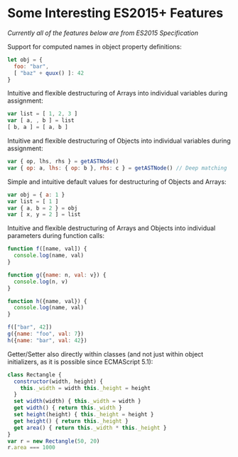 # Some Interesting ES2015+ Features

_Currently all of the features below are from ES2015 Specification_

Support for computed names in object property definitions:

```javascript
let obj = {
  foo: "bar",
  [ "baz" + quux() ]: 42
}
```

Intuitive and flexible destructuring of Arrays into individual variables during assignment:

```javascript
var list = [ 1, 2, 3 ]
var [ a, , b ] = list
[ b, a ] = [ a, b ]
```

Intuitive and flexible destructuring of Objects into individual variables during assignment:

```javascript
var { op, lhs, rhs } = getASTNode()
var { op: a, lhs: { op: b }, rhs: c } = getASTNode() // Deep matching
```

Simple and intuitive default values for destructuring of Objects and Arrays:

```javascript
var obj = { a: 1 }
var list = [ 1 ]
var { a, b = 2 } = obj
var [ x, y = 2 ] = list
```

Intuitive and flexible destructuring of Arrays and Objects into individual parameters during function calls:

```javascript
function f([name, val]) {
  console.log(name, val)
}

function g({name: n, val: v}) {
  console.log(n, v)
}

function h({name, val}) {
  console.log(name, val)
}

f(["bar", 42])
g({name: "foo", val: 7})
h({name: "bar", val: 42})
```

Getter/Setter also directly within classes (and not just within object initializers, as it is possible since ECMAScript 5.1):

```javascript
class Rectangle {
  constructor(width, height) {
    this._width = width this._height = height
  }
  set width(width) { this._width = width }
  get width() { return this._width }
  set height(height) { this._height = height }
  get height() { return this._height }
  get area() { return this._width * this._height }
}
var r = new Rectangle(50, 20)
r.area === 1000
```

